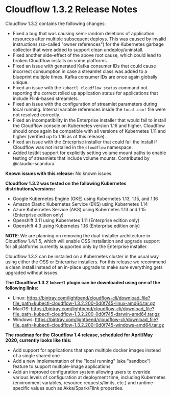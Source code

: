 # Cloudflow 1.3.2 Release Notes

Cloudflow 1.3.2 contains the following changes:

- Fixed a bug that was causing semi-random deletions of application resources after multiple subsequent deploys. This was caused by invalid instructions (so-called "owner references") for the Kubernetes garbage collector that were added to support clean undeploy/uninstall.
- Fixed another side-effect of the above root cause, which could lead to broken Cloudflow installs on some platforms.
- Fixed an issue with generated Kafka consumer IDs that could cause incorrect consumption in case a streamlet class was added to a blueprint multiple times. Kafka consumer IDs are once again globally unique.
- Fixed an issue with the `kubectl cloudflow status` command not reporting the correct rolled up application status for applications that include Flink-based streamlets.
- Fixed an issue with the configuration of streamlet parameters during local running. Internal variable references inside the `local.conf` file were not resolved correctly.
- Fixed an incompatibility in the Enterprise installer that would fail to install the Cloudflow console on Kubernetes version 1.16 and higher. Cloudflow should once again be compatible with all versions of Kubernetes 1.11 and higher (verified up to 1.16 as of this release).
- Fixed an issue with the Enterprise installer that could fail the install if Cloudflow was not installed in the `cloudflow` namespace.
- Added testkit support for explicitly setting volume mount paths to enable testing of streamlets that include volume mounts. Contributed by @claudio-scandura

**Known issues with this release:**
No known issues.


**Cloudflow 1.3.2 was tested on the following Kubernetes distributions/versions:**

- Google Kubernetes Engine (GKE) using Kubernetes 1.13, 1.15, and 1.16
- Amazon Elastic Kubernetes Service (EKS) using Kubernetes 1.14
- Azure Kubernetes Service (AKS) using Kubernetes 1.13 and 1.15 (Enterprise edition only)
- Openshift 3.11 using Kubernetes 1.11 (Enterprise edition only)
- Openshift 4.3 using Kubernetes 1.16 (Enterprise edition only)

**NOTE**: We are planning on removing the dual-installer architecture in Cloudflow 1.4/1.5, which will enable OSS installation and upgrade support for all platforms currently supported only by the Enterprise installer.

Cloudflow 1.3.2 can be installed on a Kubernetes cluster in the usual way using either the OSS or Enterprise installers. For this release we recommend a clean install instead of an in-place upgrade to make sure everything gets upgraded without issues.

**The Cloudflow 1.3.2 `kubectl` plugin can be downloaded using one of the following links:**

- Linux: https://bintray.com/lightbend/cloudflow-cli/download_file?file_path=kubectl-cloudflow-1.3.2.200-0d0f745-linux-amd64.tar.gz
- MacOS: https://bintray.com/lightbend/cloudflow-cli/download_file?file_path=kubectl-cloudflow-1.3.2.200-0d0f745-darwin-amd64.tar.gz
- Windows: https://bintray.com/lightbend/cloudflow-cli/download_file?file_path=kubectl-cloudflow-1.3.2.200-0d0f745-windows-amd64.tar.gz

**The roadmap for the Cloudflow 1.4 release, scheduled for April/May 2020, currently looks like this:**

- Add support for applications that span multiple docker images instead of a single shared one
- Add a new implementation of the "local running" (aka "sandbox") feature to support multiple-image applications
- Add an improved configuration system allowing users to override various levels of configuration at deployment time, including Kubernetes (environment variables, resource requests/limits, etc.) and runtime-specific values such as Akka/Spark/Flink properties.
